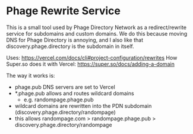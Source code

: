 # Phage Rewrite Service


This is a small tool used by Phage Directory Network as a redirect/rewrite service for subdomains and custom domains. We do this because moving DNS for Phage Directory is annoying, and I also like that discovery.phage.directory is the subdomain in itself. 

Uses: https://vercel.com/docs/cli#project-configuration/rewrites 
How Super.so does it with Vercel: https://super.so/docs/adding-a-domain 

The way it works is:
- phage.pub DNS servers are set to Vercel
- *.phage.pub allows and routes wildcard domains
  - e.g. randompage.phage.pub
- wildcard domains are rewritten into the PDN subdomain (discovery.phage.directory/randompage)
- this allows randompage.com > randompage.phage.pub > discovery.phage.directory/randompage
